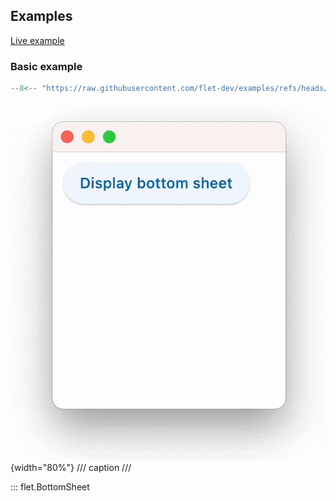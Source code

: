 ## Examples

[Live example](https://flet-controls-gallery.fly.dev/dialogs/bottomsheet)

### Basic example

```python
--8<-- "https://raw.githubusercontent.com/flet-dev/examples/refs/heads/v1-docs/python/controls/bottom-sheet/basic.py"
```

![basic](https://raw.githubusercontent.com/flet-dev/examples/v1-docs/python/controls/bottom-sheet/media/basic.gif){width="80%"}
/// caption
///

::: flet.BottomSheet
